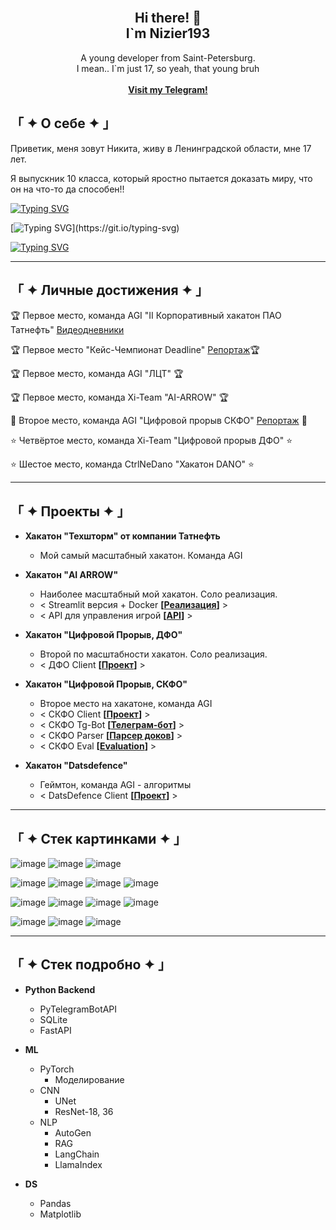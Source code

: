 <!-- Improved compatibility of back to top link: See: https://github.com/othneildrew/Best-README-Template/pull/73 -->
<!--
*** Thanks for checking out the Best-README-Template. If you have a suggestion
*** that would make this better, please fork the repo and create a pull request
*** or simply open an issue with the tag "enhancement".
*** Don't forget to give the project a star!
*** Thanks again! Now go create something AMAZING! :D
-->



<!-- PROJECT SHIELDS -->
<!--
*** I'm using markdown "reference style" links for readability.
*** Reference links are enclosed in brackets [ ] instead of parentheses ( ).
*** See the bottom of this document for the declaration of the reference variables
*** for contributors-url, forks-url, etc. This is an optional, concise syntax you may use.
*** https://www.markdownguide.org/basic-syntax/#reference-style-links
-->


<!-- PROJECT LOGO -->
<br />
<div align="center">

  <h2 align="center">Hi there! 👋 <br />I`m Nizier193</h2>

  <p align="center">
    A young developer from Saint-Petersburg.<br />
    I mean.. I`m just 17, so yeah, that young bruh
    <br />
    <br />
    <a href="https://web.telegram.org/k/#@nizier_posts"><strong>Visit my Telegram!</strong></a>
    <br />
  </p>
</div>

<!-- ABOUT THE PROJECT -->
## 「 ✦ О себе ✦ 」
Приветик, меня зовут Никита, живу в Ленинградской области, мне 17 лет.

Я выпускник 10 класса, который яростно пытается доказать миру, что он на что-то да способен!!

[![Typing SVG](https://readme-typing-svg.herokuapp.com?color=%2336BCF7&lines=Coding+is+cool+but+freaking+hard)](https://git.io/typing-svg)

[![Typing SVG](https://readme-typing-svg.herokuapp.com?color=%2336BCF7&lines=class+Life():+name+=+"Nizier193")](https://git.io/typing-svg)

[![Typing SVG](https://readme-typing-svg.demolab.com?font=Fira+Code&random=false&width=435&lines=Coding+is+cool+but+jeez+its+hard;You+can+see+all+my+projects+there;Hope+I+can+make+you+interested)](https://git.io/typing-svg)

---
## 「 ✦ Личные достижения ✦ 」

🏆 Первое место, команда AGI "II Корпоративный хакатон ПАО Татнефть" [Видеодневники](https://kss.tatneft.ru/docs/pub/55aee85ceab51e8b4daaeafd0caf8382/default/?session=expired&path=%2F%D0%92%D0%B8%D0%B4%D0%B5%D0%BE%D0%B4%D0%BD%D0%B5%D0%B2%D0%BD%D0%B8%D0%BA%D0%B8%2F)

🏆 Первое место "Кейс-Чемпионат Deadline" [Репортаж]([docs/CONTRIBUTING.md](https://ren.tv/news/v-rossii/1210751-podvedeny-itogi-pervogo-keis-chempionata-deadline))🏆

🏆 Первое место, команда AGI "ЛЦТ" 🏆

🏆 Первое место, команда Xi-Team "AI-ARROW" 🏆

🥈 Второе место, команда AGI "Цифровой прорыв СКФО" [Репортаж](https://vk.com/video-226111401_456239042) 🥈

⭐ Четвёртое место, команда Xi-Team "Цифровой прорыв ДФО" ⭐

⭐ Шестое место, команда CtrlNeDano "Хакатон DANO" ⭐

---
## 「 ✦ Проекты ✦ 」

- **Хакатон "Техшторм" от компании Татнефть**
  - Мой самый масштабный хакатон. Команда AGI

- **Хакатон "AI ARROW"**
    - Наиболее масштабный мой хакатон. Соло реализация.
    - < Streamlit версия + Docker **[[Реализация](https://github.com/Nizier193/dnd-aiarrow-llm)]** >
    - < API для управления игрой **[[API](https://github.com/Nizier193/dnd-aiarrow-llm/tree/master/services/controle_game_api)]** >

- **Хакатон "Цифровой Прорыв, ДФО"**
    - Второй по масштабности хакатон. Соло реализация.
    - < ДФО Client **[[Проект](https://github.com/Nizier193/DFO_HackItON)]** >

- **Хакатон "Цифровой Прорыв, СКФО"**
    - Второе место на хакатоне, команда AGI
    - < СКФО Client **[[Проект](https://github.com/idashevskii/cp-24-skfo)]** >
    - < СКФО Tg-Bot **[[Телеграм-бот](https://github.com/Nizier193/cp-24-skfo-tg-bot)]** >
    - < СКФО Parser **[[Парсер доков](https://github.com/Nizier193/cp-24-skfo-parser)]** >
    - < СКФО Eval **[[Evaluation](https://github.com/bukhanka/cp-24-skfo-gen_ans_eval)]** >

- **Хакатон "Datsdefence"**
    - Геймтон, команда AGI - алгоритмы
    - < DatsDefence Client **[[Проект](https://github.com/Nizier193/datsdefence-12-07)]** >

---

## 「 ✦ Стек картинками ✦ 」
![image](https://img.shields.io/badge/PyCharm-000000.svg?&style=for-the-badge&logo=PyCharm&logoColor=white)
![image](https://img.shields.io/badge/VSCode-0078D4?style=for-the-badge&logo=visual%20studio%20code&logoColor=white)
![image](https://img.shields.io/badge/Notepad++-90E59A.svg?style=for-the-badge&logo=notepad%2B%2B&logoColor=black)

![image](https://img.shields.io/badge/Python-FFD43B?style=for-the-badge&logo=python&logoColor=blue)
![image](https://img.shields.io/badge/Sqlite-003B57?style=for-the-badge&logo=sqlite&logoColor=white)
![image](https://img.shields.io/badge/Django-092E20?style=for-the-badge&logo=django&logoColor=green)
![image](https://img.shields.io/badge/Docker-2CA5E0?style=for-the-badge&logo=docker&logoColor=white)

![image](https://img.shields.io/badge/Numpy-777BB4?style=for-the-badge&logo=numpy&logoColor=white)
![image](https://img.shields.io/badge/Pandas-2C2D72?style=for-the-badge&logo=pandas&logoColor=white)
![image](https://img.shields.io/badge/PyTorch-EE4C2C?style=for-the-badge&logo=pytorch&logoColor=white)
![image](https://img.shields.io/badge/Colab-F9AB00?style=for-the-badge&logo=googlecolab&color=525252)

![image](https://img.shields.io/badge/ChatGPT-74aa9c?style=for-the-badge&logo=openai&logoColor=white)
![image](https://img.shields.io/badge/Gemini-8E75B2?style=for-the-badge&logo=googlebard&logoColor=fff)
![image](https://img.shields.io/badge/github%20copilot-000000?style=for-the-badge&logo=githubcopilot&logoColor=white)

---

## 「 ✦ Стек подробно ✦ 」
     
- **Python Backend**
    - PyTelegramBotAPI
    - SQLite
    - FastAPI
      
- **ML**
    - PyTorch
        - Моделирование
    - CNN
        - UNet
        - ResNet-18, 36
    - NLP
        - AutoGen
        - RAG
        - LangChain
        - LlamaIndex

- **DS**
    - Pandas
    - Matplotlib
